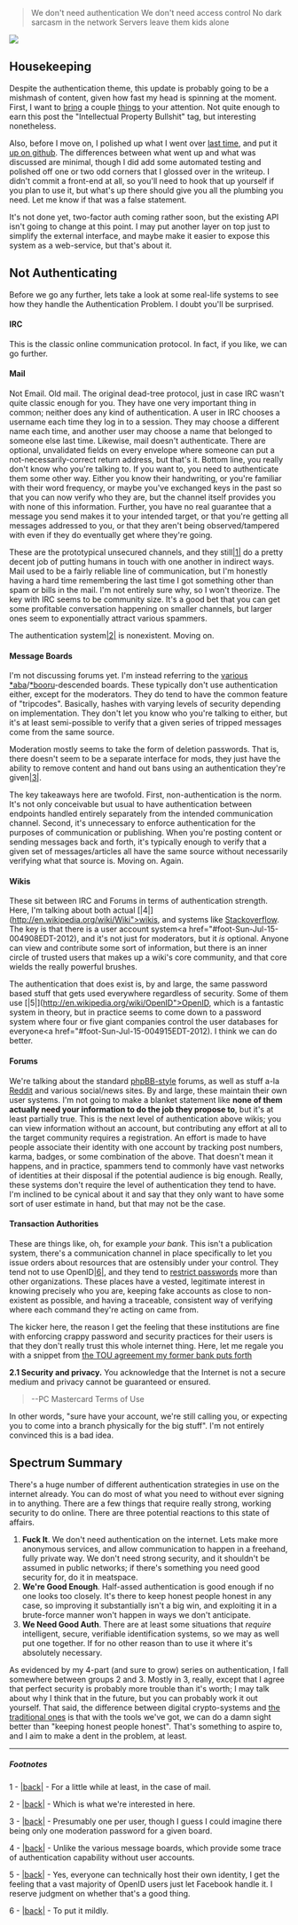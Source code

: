 > We don't need authentication
> We don't need access control
> No dark sarcasm in the network
> Servers leave them kids alone

![](http://1.bp.blogspot.com/-AleAPVWOuC8/UAJKXcTHtLI/AAAAAAAAAMo/NjK9gnKf4ac/s400/pink-floyd.jpg)

## Housekeeping

Despite the authentication theme, this update is probably going to be a mishmash of content, given how fast my head is spinning at the moment. First, I want to [bring](http://www.groklaw.net/article.php?story=20120712151437524) a couple [things](http://www.theatlantic.com/business/archive/2012/07/why-there-are-too-many-patents-in-america/259725/) to your attention. Not quite enough to earn this post the "Intellectual Property Bullshit" tag, but interesting nonetheless.

Also, before I move on, I polished up what I went over [last time](http://langnostic.blogspot.ca/2012/06/authentication-authentication.html), and put it [up on github](https://github.com/Inaimathi/auth). The differences between what went up and what was discussed are minimal, though I did add some automated testing and polished off one or two odd corners that I glossed over in the writeup. I didn't commit a front-end at all, so you'll need to hook that up yourself if you plan to use it, but what's up there should give you all the plumbing you need. Let me know if that was a false statement.

It's not done yet, two-factor auth coming rather soon, but the existing API isn't going to change at this point. I may put another layer on top just to simplify the external interface, and maybe make it easier to expose this system as a web-service, but that's about it.

## Not Authenticating

Before we go any further, lets take a look at some real-life systems to see how they handle the Authentication Problem. I doubt you'll be surprised.

#### IRC

This is the classic online communication protocol. In fact, if you like, we can go further.

#### Mail

Not Email. Old mail. The original dead-tree protocol, just in case IRC wasn't quite classic enough for you. They have one very important thing in common; neither does any kind of authentication. A user in IRC chooses a username each time they log in to a session. They may choose a different name each time, and another user may choose a name that belonged to someone else last time. Likewise, mail doesn't authenticate. There are optional, unvalidated fields on every envelope where someone can put a not-necessarily-correct return address, but that's it. Bottom line, you really don't know who you're talking to. If you want to, you need to authenticate them some other way. Either you know their handwriting, or you're familiar with their word frequency, or maybe you've exchanged keys in the past so that you can now verify who they are, but the channel itself provides you with none of this information. Further, you have no real guarantee that a message you send makes it to your intended target, or that you're getting all messages addressed to you, or that they aren't being observed/tampered with even if they do eventually get where they're going.

These are the prototypical unsecured channels, and they still<a name="note-Sun-Jul-15-004825EDT-2012"></a>[|1|](#foot-Sun-Jul-15-004825EDT-2012) do a pretty decent job of putting humans in touch with one another in indirect ways. Mail used to be a fairly reliable line of communication, but I'm honestly having a hard time remembering the last time I got something other than spam or bills in the mail. I'm not entirely sure why, so I won't theorize. The key with IRC seems to be community size. It's a good bet that you can get some profitable conversation happening on smaller channels, but larger ones seem to exponentially attract various spammers.

The authentication system<a name="note-Sun-Jul-15-004834EDT-2012"></a>[|2|](#foot-Sun-Jul-15-004834EDT-2012) is nonexistent. Moving on.

#### Message Boards

I'm not discussing forums yet. I'm instead referring to the [various](http://kusabax.cultnet.net/) [*aba](http://www.2chan.net/script/)/[*booru](http://danbooru.donmai.us/help/source_code)-descended boards. These typically don't use authentication either, except for the moderators. They do tend to have the common feature of "tripcodes". Basically, hashes with varying levels of security depending on implementation. They don't let you know who you're talking to either, but it's at least semi-possible to verify that a given series of tripped messages come from the same source.

Moderation mostly seems to take the form of deletion passwords. That is, there doesn't seem to be a separate interface for mods, they just have the ability to remove content and hand out bans using an authentication they're given<a name="note-Sun-Jul-15-004841EDT-2012"></a>[|3|](#foot-Sun-Jul-15-004841EDT-2012).

The key takeaways here are twofold. First, non-authentication is the norm. It's not only conceivable but usual to have authentication between endpoints handled entirely separately from the intended communication channel. Second, it's unnecessary to enforce authentication for the purposes of communication or publishing. When you're posting content or sending messages back and forth, it's typically enough to verify that a given set of messages/articles all have the same source without necessarily verifying what that source is. Moving on. Again.

#### Wikis

These sit between IRC and Forums in terms of authentication strength. Here, I'm talking about both actual <a name="note-Sun-Jul-15-004908EDT-2012"></a>[|4|](http://en.wikipedia.org/wiki/Wiki">wikis</a>, and systems like [Stackoverflow](http://stackoverflow.com/). The key is that there is a user account system<a href="#foot-Sun-Jul-15-004908EDT-2012), and it's not just for moderators, but it *is* optional. Anyone can view and contribute some sort of information, but there is an inner circle of trusted users that makes up a wiki's core community, and that core wields the really powerful brushes.

The authentication that does exist is, by and large, the same password based stuff that gets used everywhere regardless of security. Some of them use <a name="note-Sun-Jul-15-004915EDT-2012"></a>[|5|](http://en.wikipedia.org/wiki/OpenID">OpenID</a>, which is a fantastic system in theory, but in practice seems to come down to a password system where four or five giant companies control the user databases for everyone<a href="#foot-Sun-Jul-15-004915EDT-2012). I think we can do better.

#### Forums

We're talking about the standard [phpBB-style](http://www.phpbb.com/) forums, as well as stuff a-la [Reddit](http://www.reddit.com/) and various social/news sites. By and large, these maintain their own user systems. I'm not going to make a blanket statement like **none of them actually need your information to do the job they propose to**, but it's at least partially true. This is the next level of authentication above wikis; you can view information without an account, but contributing any effort at all to the target community requires a registration. An effort is made to have people associate their identity with one account by tracking post numbers, karma, badges, or some combination of the above. That doesn't mean it happens, and in practice, spammers tend to commonly have vast networks of identities at their disposal if the potential audience is big enough. Really, these systems don't require the level of authentication they tend to have. I'm inclined to be cynical about it and say that they only want to have some sort of user estimate in hand, but that may not be the case.

#### Transaction Authorities

These are things like, oh, for example *your bank*. This isn't a publication system, there's a communication channel in place specifically to let you issue orders about resources that are ostensibly under your control. They tend not to use OpenID<a name="note-Sun-Jul-15-004937EDT-2012"></a>[|6|](#foot-Sun-Jul-15-004937EDT-2012), and they tend to [restrict passwords](http://me.veekun.com/blog/2011/12/04/fuck-passwords/) more than other organizations. These places have a vested, legitimate interest in knowing precisely who you are, keeping fake accounts as close to non-existent as possible, and having a traceable, consistent way of verifying where each command they're acting on came from.

The kicker here, the reason I get the feeling that these institutions are fine with enforcing crappy password and security practices for their users is that they don't really trust this whole internet thing. Here, let me regale you with a snippet from [the TOU agreement my former bank puts forth](https://online.pcmastercard.ca/PCB_Consumer/AcctTermsOutside.do)

**2.1 Security and privacy.** You acknowledge that the Internet is not a secure medium and privacy cannot be guaranteed or ensured.
> 
> --PC Mastercard Terms of Use

In other words, "sure have your account, we're still calling you, or expecting you to come into a branch physically for the big stuff". I'm not entirely convinced this is a bad idea.

## Spectrum Summary

There's a huge number of different authentication strategies in use on the internet already. You can do most of what you need to without ever signing in to anything. There are a few things that require really strong, working security to do online. There are three potential reactions to this state of affairs.


1.   **Fuck It**. We don't need authentication on the internet. Lets make more anonymous services, and allow communication to happen in a freehand, fully private way. We don't need strong security, and it shouldn't be assumed in public networks; if there's something you need good security for, do it in meatspace.
1.   **We're Good Enough**. Half-assed authentication is good enough if no one looks too closely. It's there to keep honest people honest in any case, so improving it substantially isn't a big win, and exploiting it in a brute-force manner won't happen in ways we don't anticipate.
1.   **We Need Good Auth**. There are at least some situations that *require* intelligent, secure, verifiable identification systems, so we may as well put one together. If for no other reason than to use it where it's absolutely necessary.


As evidenced by my 4-part (and sure to grow) series on authentication, I fall somewhere between groups 2 and 3. Mostly in 3, really, except that I agree that perfect security is probably more trouble than it's worth; I may talk about why I think that in the future, but you can probably work it out yourself. That said, the difference between digital crypto-systems and [the traditional ones](http://en.wikipedia.org/wiki/Locksmithing) is that with the tools we've got, we can do a damn sight better than "keeping honest people honest". That's something to aspire to, and I aim to make a dent in the problem, at least.


* * *
##### Footnotes
1 - <a name="foot-Sun-Jul-15-004825EDT-2012"></a>[|back|](#note-Sun-Jul-15-004825EDT-2012) - For a little while at least, in the case of mail.

2 - <a name="foot-Sun-Jul-15-004834EDT-2012"></a>[|back|](#note-Sun-Jul-15-004834EDT-2012) - Which is what we're interested in here.

3 - <a name="foot-Sun-Jul-15-004841EDT-2012"></a>[|back|](#note-Sun-Jul-15-004841EDT-2012) - Presumably one per user, though I guess I could imagine there being only one moderation password for a given board.

4 - <a name="foot-Sun-Jul-15-004908EDT-2012"></a>[|back|](#note-Sun-Jul-15-004908EDT-2012) - Unlike the various message boards, which provide some trace of authentication capability without user accounts.

5 - <a name="foot-Sun-Jul-15-004915EDT-2012"></a>[|back|](#note-Sun-Jul-15-004915EDT-2012) - Yes, everyone can technically host their own identity, I get the feeling that a vast majority of OpenID users just let Facebook handle it. I reserve judgment on whether that's a good thing.

6 - <a name="foot-Sun-Jul-15-004937EDT-2012"></a>[|back|](#note-Sun-Jul-15-004937EDT-2012) - To put it mildly.
